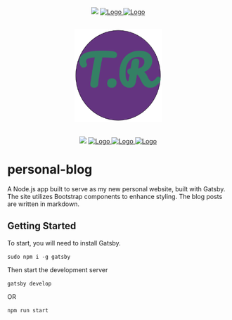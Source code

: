 <div align="center" style="margin-bottom:30px">
    <a href="https://github.com/tedrand/my-blog/blob/main/LICENSE"><img src="https://img.shields.io/github/license/tedrand/my-blog" /></a>
    <a href='https://github.com/tedrand/my-blog'>
    <img src="https://img.shields.io/github/tag/tedrand/my-blog.svg" alt="Logo" />
    </a>
        <a href='https://github.com/tedrand/my-blog/stargazers'>
    <img src="https://img.shields.io/github/stars/tedrand/my-blog.svg" alt="Logo" />
    </a>
</div>

<div align="center"  style="margin-bottom:30px">
    <img src="content/assets/icon.png" alt="Logo" width='200px' />
</div>

<div align="center">
    <a href="https://codeclimate.com/github/tedrand/my-blog/maintainability"><img src="https://api.codeclimate.com/v1/badges/b55a83694a7d4df6e10b/maintainability" /></a>
    <a href='https://codeclimate.com/github/tedrand/my-blog'>
      <img src="https://codeclimate.com/github/tedrand/my-blog/badges/issue_count.svg" alt="Logo" />
    </a>
    <a href='https://www.codacy.com/gh/tedrand/my-blog/dashboard?utm_source=github.com&amp;utm_medium=referral&amp;utm_content=tedrand/my-blog&amp;utm_campaign=Badge_Grade'>
      <img src="https://app.codacy.com/project/badge/Grade/56795858f41643a1987a6426970d74f3" alt="Logo" />
    </a>
    <a href='https://github.com/prettier/prettier'>
      <img src="https://img.shields.io/badge/code_style-prettier-ff69b4.svg?style=flat-square" alt="Logo" />
    </a>
</div>

# personal-blog

A Node.js app built to serve as my new personal website, built with Gatsby. The
site utilizes Bootstrap components to enhance styling. The blog posts are
written in markdown.

## Getting Started

To start, you will need to install Gatsby.

```console
sudo npm i -g gatsby
```

Then start the development server

```console
gatsby develop
```

OR

```console
npm run start
```

